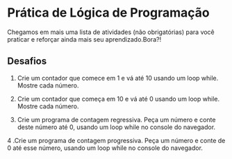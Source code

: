 # Prática de Lógica de Programação

Chegamos em mais uma lista de atividades (não obrigatórias) para você praticar e reforçar ainda mais seu aprendizado.Bora?!


## Desafios
1. Crie um contador que comece em 1 e vá até 10 usando um loop while. Mostre cada número.

2. Crie um contador que começa em 10 e vá até 0 usando um loop while. Mostre cada número.

3. Crie um programa de contagem regressiva. Peça um número e conte deste número até 0, usando um loop while no console do navegador.

4 .Crie um programa de contagem progressiva. Peça um número e conte de 0 até esse número, usando um loop while no console do navegador.
